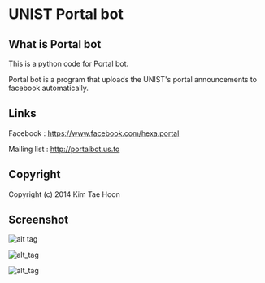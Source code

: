  UNIST Portal bot
=====

## What is Portal bot ##

This is a python code for Portal bot.

Portal bot is a program that uploads the UNIST's portal announcements to facebook automatically.


## Links ##

Facebook : https://www.facebook.com/hexa.portal

Mailing list : http://portalbot.us.to


## Copyright ##

Copyright (c) 2014 Kim Tae Hoon


## Screenshot ##

![alt tag](http://2.bp.blogspot.com/-x1JrWRHQ124/Upd0fEJIheI/AAAAAAAAB5s/lkmQTLy4CDo/s640/portalbot2.png)
 
![alt_tag](http://2.bp.blogspot.com/-ESGZhUKP26Q/UwSya_zAk-I/AAAAAAAACRQ/3u4ejX4Wh48/s1600/mailinglist_screenshot.png)

![alt_tag](http://1.bp.blogspot.com/-g6zfzsAkt_Q/UwSyapxlvtI/AAAAAAAACRE/6MLA9N3rAA4/s1600/mail.png)
